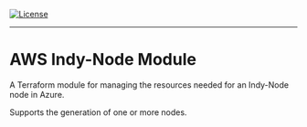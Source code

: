 [![License](https://img.shields.io/badge/License-Apache2-blue)](LICENSE)

---
<!-- FIN ENTETE -->

# AWS Indy-Node Module

A Terraform module for managing the resources needed for an Indy-Node node in Azure.

Supports the generation of one or more nodes.